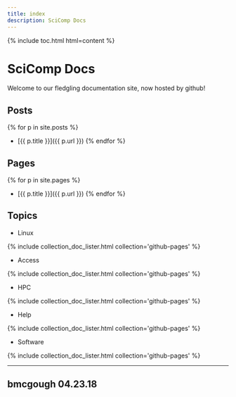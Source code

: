 ```yaml
---
title: index
description: SciComp Docs
---
```


{% include toc.html html=content %}

# SciComp Docs
Welcome to our fledgling documentation site, now hosted by github!

## Posts

{% for p in site.posts %}
 * [{{ p.title }}]({{ p.url }})
{% endfor %}

## Pages

{% for p in site.pages %}
 * [{{ p.title }}]({{ p.url }})
{% endfor %}

## Topics

* Linux

{% include collection_doc_lister.html collection='github-pages' %}

* Access

{% include collection_doc_lister.html collection='github-pages' %}

* HPC

{% include collection_doc_lister.html collection='github-pages' %}

* Help

{% include collection_doc_lister.html collection='github-pages' %}

* Software

{% include collection_doc_lister.html collection='github-pages' %}

---
bmcgough 04.23.18
---
